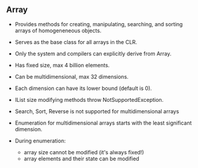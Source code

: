 ## Array
* Provides methods for creating, manipulating, searching, and sorting arrays of homogeneneous objects.
* Serves as the base class for all arrays in the CLR.
* Only the system and compilers can explicitly derive from Array.
* Has fixed size, max 4 billion elements.
* Can be multidimensional, max 32 dimensions.
* Each dimension can have its lower bound (default is 0).

* IList size modifying methods throw NotSupportedException.
* Search, Sort, Reverse is not supported for multidimensional arrays
* Enumeration for multidimensional arrays starts with the least significant dimension.
* During enumeration:
    * array size cannot be modified (it's always fixed!)
    * array elements and their state can be modified
